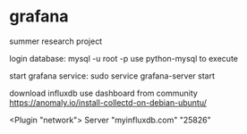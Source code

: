 # grafana
summer research project

login database: mysql -u root -p
use python-mysql to execute

start grafana service:
sudo service grafana-server start

download influxdb
use dashboard from community
https://anomaly.io/install-collectd-on-debian-ubuntu/

&lt;Plugin "network"&gt;
    Server "myinfluxdb.com" "25826"
